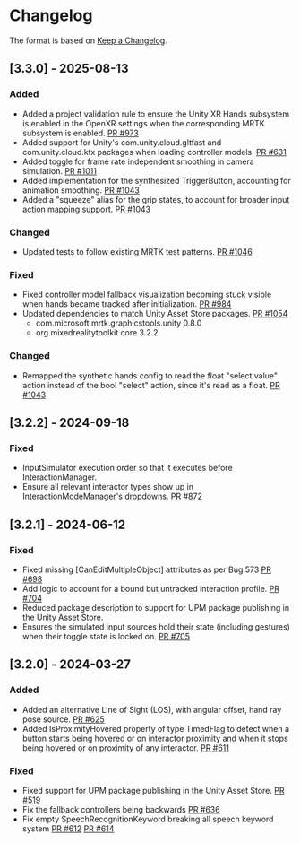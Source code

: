 # Changelog

The format is based on [Keep a Changelog](https://keepachangelog.com/en/1.1.0/).

## [3.3.0] - 2025-08-13

### Added

* Added a project validation rule to ensure the Unity XR Hands subsystem is enabled in the OpenXR settings when the corresponding MRTK subsystem is enabled. [PR #973](https://github.com/MixedRealityToolkit/MixedRealityToolkit-Unity/pull/973)
* Added support for Unity's com.unity.cloud.gltfast and com.unity.cloud.ktx packages when loading controller models. [PR #631](https://github.com/MixedRealityToolkit/MixedRealityToolkit-Unity/pull/631)
* Added toggle for frame rate independent smoothing in camera simulation. [PR #1011](https://github.com/MixedRealityToolkit/MixedRealityToolkit-Unity/pull/1011)
* Added implementation for the synthesized TriggerButton, accounting for animation smoothing. [PR #1043](https://github.com/MixedRealityToolkit/MixedRealityToolkit-Unity/pull/1043)
* Added a "squeeze" alias for the grip states, to account for broader input action mapping support. [PR #1043](https://github.com/MixedRealityToolkit/MixedRealityToolkit-Unity/pull/1043)

### Changed

* Updated tests to follow existing MRTK test patterns. [PR #1046](https://github.com/MixedRealityToolkit/MixedRealityToolkit-Unity/pull/1046)

### Fixed

* Fixed controller model fallback visualization becoming stuck visible when hands became tracked after initialization. [PR #984](https://github.com/MixedRealityToolkit/MixedRealityToolkit-Unity/pull/984)
* Updated dependencies to match Unity Asset Store packages. [PR #1054](https://github.com/MixedRealityToolkit/MixedRealityToolkit-Unity/pull/1054)
  * com.microsoft.mrtk.graphicstools.unity 0.8.0
  * org.mixedrealitytoolkit.core 3.2.2

### Changed

* Remapped the synthetic hands config to read the float "select value" action instead of the bool "select" action, since it's read as a float. [PR #1043](https://github.com/MixedRealityToolkit/MixedRealityToolkit-Unity/pull/1043)

## [3.2.2] - 2024-09-18

### Fixed

* InputSimulator execution order so that it executes before InteractionManager.
* Ensure all relevant interactor types show up in InteractionModeManager's dropdowns. [PR #872](https://github.com/MixedRealityToolkit/MixedRealityToolkit-Unity/pull/872)

## [3.2.1] - 2024-06-12

### Fixed

* Fixed missing [CanEditMultipleObject] attributes as per Bug 573 [PR #698](https://github.com/MixedRealityToolkit/MixedRealityToolkit-Unity/pull/698)
* Add logic to account for a bound but untracked interaction profile. [PR #704](https://github.com/MixedRealityToolkit/MixedRealityToolkit-Unity/pull/704)
* Reduced package description to support for UPM package publishing in the Unity Asset Store.
* Ensures the simulated input sources hold their state (including gestures) when their toggle state is locked on. [PR #705](https://github.com/MixedRealityToolkit/MixedRealityToolkit-Unity/pull/705)

## [3.2.0] - 2024-03-27

### Added

* Added an alternative Line of Sight (LOS), with angular offset, hand ray pose source. [PR #625](https://github.com/MixedRealityToolkit/MixedRealityToolkit-Unity/pull/625)
* Added IsProximityHovered property of type TimedFlag to detect when a button starts being hovered or on interactor proximity and when it stops being hovered or on proximity of any interactor. [PR #611](https://github.com/MixedRealityToolkit/MixedRealityToolkit-Unity/pull/611)

### Fixed

* Fixed support for UPM package publishing in the Unity Asset Store. [PR #519](https://github.com/MixedRealityToolkit/MixedRealityToolkit-Unity/pull/519)
* Fix the fallback controllers being backwards [PR #636](https://github.com/MixedRealityToolkit/MixedRealityToolkit-Unity/pull/636)
* Fix empty SpeechRecognitionKeyword breaking all speech keyword system [PR #612](https://github.com/MixedRealityToolkit/MixedRealityToolkit-Unity/pull/612) [PR #614](https://github.com/MixedRealityToolkit/MixedRealityToolkit-Unity/pull/614)

